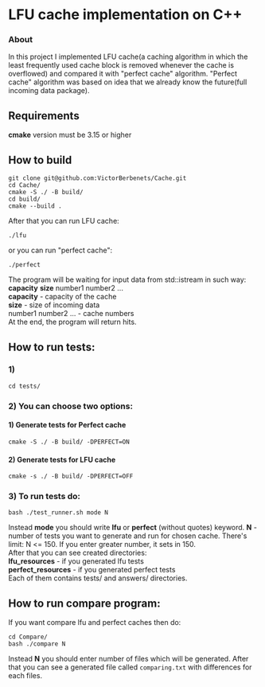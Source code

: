 # LFU cache implementation on C++
### About
In this project I implemented LFU cache(a caching algorithm in which the least
frequently used cache block is removed whenever the cache is overflowed) and compared it with "perfect cache" algorithm.
"Perfect cache" algorithm was based on idea that we already know the future(full 
incoming data package).
## Requirements
**cmake** version must be 3.15 or higher
## How to build
```
git clone git@github.com:VictorBerbenets/Cache.git
cd Cache/
cmake -S ./ -B build/
cd build/
cmake --build .
```
After that you can run LFU cache:

```
./lfu
```
or you can run "perfect cache":

```
./perfect
```
The program will be waiting for input data from std::istream in such way:
**capacity** **size** number1 number2 ...  
**capacity** - capacity of the cache  
**size** - size of incoming data  
number1 number2 ... - cache numbers  
At the end, the program will return hits.
## How to run tests:
### 1) 
```
cd tests/
```
### 2) You can choose two options:
#### 1) Generate tests for Perfect cache
```
cmake -S ./ -B build/ -DPERFECT=ON
```
#### 2) Generate tests for LFU cache
```
cmake -s ./ -B build/ -DPERFECT=OFF
```
### 3) To run tests do:
```
bash ./test_runner.sh mode N
```
Instead **mode** you should write **lfu** or **perfect** (without quotes) keyword. **N** - number of tests
you want to generate and run for chosen cache. There's limit: N <= 150. If you enter greater
number, it sets in 150.  
After that you can see created directories:  
**lfu_resources** - if you generated lfu tests  
**perfect_resources** - if you generated perfect tests  
Each of them contains tests/ and answers/ directories.
## How to run compare program:
If you want compare lfu and perfect caches then do:
```
cd Compare/
bash ./compare N
```
Instead **N** you should enter number of files which will be generated. After that you can see a generated file called
`comparing.txt` with differences for each files.

